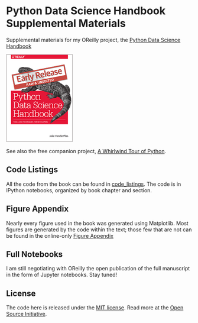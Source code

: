 # Python Data Science Handbook Supplemental Materials

Supplemental materials for my OReilly project, the
[Python Data Science Handbook](http://shop.oreilly.com/product/0636920034919.do)

![cover image](cover-early-release.jpg)

See also the free companion project, [A Whirlwind Tour of Python](https://github.com/jakevdp/WhirlwindTourOfPython).


## Code Listings

All the code from the book can be found in [code_listings](code_listings).
The code is in IPython notebooks, organized by book chapter and section.


## Figure Appendix

Nearly every figure used in the book was generated using Matplotlib.
Most figures are generated by the code within the text; those few that are not
can be found in the online-only [Figure Appendix](figure_appendix/06.00-Figure-Code.ipynb)


## Full Notebooks

I am still negotiating with OReilly the open publication of the full manuscript in the form of Jupyter notebooks. Stay tuned!


## License

The code here is released under the [MIT license](LICENSE). Read more at the [Open Source Initiative](https://opensource.org/licenses/MIT).